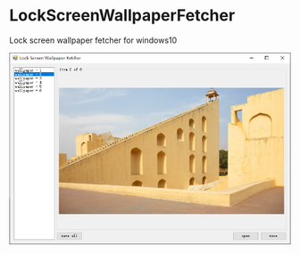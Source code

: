 # LockScreenWallpaperFetcher

Lock screen wallpaper fetcher for windows10

![MainWindow](https://raw.githubusercontent.com/Mzying2001/LockScreenWallpaperFetcher/master/images/Main.png)

